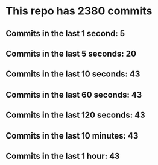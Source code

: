 # This repo has 2380 commits

## Commits in the last 1 second: 5
## Commits in the last 5 seconds: 20
## Commits in the last 10 seconds: 43
## Commits in the last 60 seconds: 43
## Commits in the last 120 seconds: 43
## Commits in the last 10 minutes: 43
## Commits in the last 1 hour: 43
